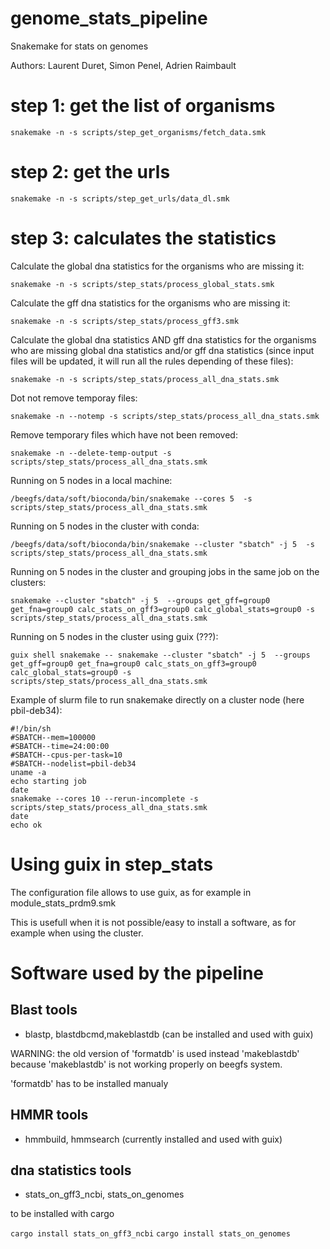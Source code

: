 # genome_stats_pipeline
Snakemake for stats on genomes

Authors:
Laurent Duret, Simon Penel, Adrien Raimbault

# step 1: get the list of organisms

`snakemake -n -s scripts/step_get_organisms/fetch_data.smk`

# step 2: get the urls

`snakemake -n -s scripts/step_get_urls/data_dl.smk`

# step 3: calculates the statistics

Calculate the global dna statistics for the organisms who are missing it:

`snakemake -n -s scripts/step_stats/process_global_stats.smk`


Calculate the gff dna statistics for the organisms who are missing it:

`snakemake -n -s scripts/step_stats/process_gff3.smk` 



Calculate the global dna statistics AND gff dna statistics for the organisms who are missing global dna statistics and/or gff dna statistics (since input files  will be updated, it will run all the rules depending of these files):

`snakemake -n -s scripts/step_stats/process_all_dna_stats.smk`


Dot not remove temporay files:

`snakemake -n --notemp -s scripts/step_stats/process_all_dna_stats.smk`



Remove temporary files which have not been removed:

`snakemake -n --delete-temp-output -s scripts/step_stats/process_all_dna_stats.smk`


Running on 5 nodes in a local machine:

`/beegfs/data/soft/bioconda/bin/snakemake --cores 5  -s scripts/step_stats/process_all_dna_stats.smk`


Running on 5 nodes in the cluster with conda:

`/beegfs/data/soft/bioconda/bin/snakemake --cluster "sbatch" -j 5  -s scripts/step_stats/process_all_dna_stats.smk`


Running on 5 nodes in the cluster and grouping jobs in the same job on the clusters:

`snakemake --cluster "sbatch" -j 5  --groups get_gff=group0 get_fna=group0 calc_stats_on_gff3=group0 calc_global_stats=group0 -s scripts/step_stats/process_all_dna_stats.smk`



Running on 5 nodes in the cluster using guix (???):

`guix shell snakemake -- snakemake --cluster "sbatch" -j 5  --groups get_gff=group0 get_fna=group0 calc_stats_on_gff3=group0 calc_global_stats=group0 -s scripts/step_stats/process_all_dna_stats.smk`

Example of slurm file to run snakemake directly on a cluster node (here pbil-deb34):

```
#!/bin/sh
#SBATCH--mem=100000
#SBATCH--time=24:00:00
#SBATCH--cpus-per-task=10
#SBATCH--nodelist=pbil-deb34
uname -a
echo starting job
date
snakemake --cores 10 --rerun-incomplete -s scripts/step_stats/process_all_dna_stats.smk
date
echo ok 
```

# Using guix in step_stats

The configuration file allows to use guix, as for example in module_stats_prdm9.smk 

This is usefull when it is not possible/easy to install a software, as for example  when using the cluster.


# Software used by the pipeline 
 
## Blast tools 

* blastp, blastdbcmd,makeblastdb (can be installed and used with guix)

WARNING: the old version of 'formatdb' is used instead 'makeblastdb' because  'makeblastdb' is not working properly on beegfs system.

'formatdb' has to be installed manualy 

## HMMR tools
* hmmbuild, hmmsearch  (currently installed and used with guix)


## dna statistics tools
*  stats_on_gff3_ncbi, stats_on_genomes

to be installed with cargo

`cargo install stats_on_gff3_ncbi`
`cargo install stats_on_genomes`

